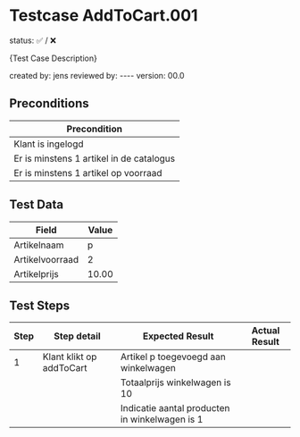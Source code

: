 # Testcase AddToCart.001

status: :white_check_mark: / :x:

{Test Case Description}

created by: jens
reviewed by:  ----
version: 00.0


## Preconditions
| Precondition |
| ------------ |
| Klant is ingelogd  |
| Er is minstens 1 artikel in de catalogus  |
| Er is minstens 1 artikel op voorraad |


## Test Data
| Field      | Value   |
| ---------- | ------- |
| Artikelnaam | p |
| Artikelvoorraad | 2  |
| Artikelprijs | 10.00 |



## Test Steps
| Step | Step detail | Expected Result | Actual Result |
| ---- | ----------- | --------------- | ------------- |
| 1    | Klant klikt op addToCart | Artikel p toegevoegd aan winkelwagen |               |
|      |                          | Totaalprijs winkelwagen is 10        |               |
|      |                          | Indicatie aantal producten in winkelwagen is 1        |               |
